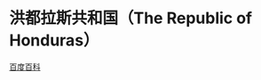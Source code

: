 # 洪都拉斯共和国（The Republic of Honduras）

[百度百科](https://baike.baidu.com/item/%E6%B4%AA%E9%83%BD%E6%8B%89%E6%96%AF/61)